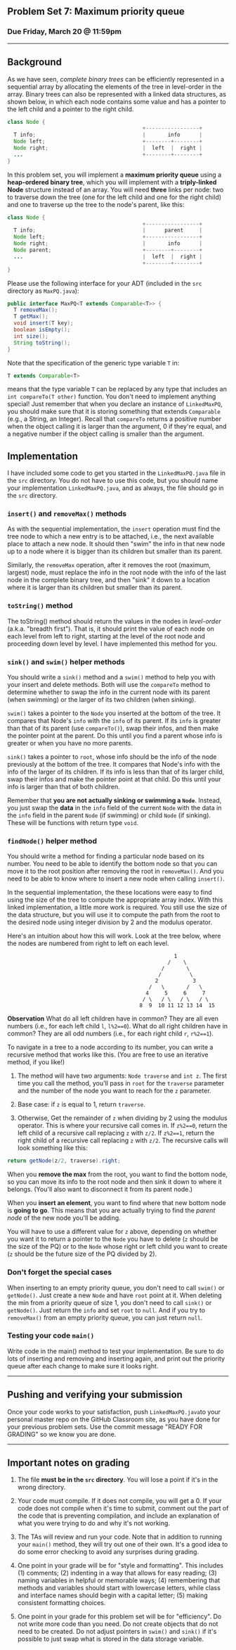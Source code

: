 ## Problem Set 7: Maximum priority queue

### Due Friday, March 20 @ 11:59pm

---

## Background
As we have seen, *complete binary trees* can be efficiently represented in a sequential array by allocating the elements of the tree in level-order in the array. Binary trees can also be represented with a linked data structures, as shown below, in which each node contains some value and has a pointer to the left child and a pointer to the right child.


```java
class Node {
                                           +-----------------+
  T info;                                  |       info      |
  Node left;                               +--------+--------+
  Node right;                              |  left  |  right |
  ...                                      +--------+--------+
}
```

In this problem set, you will implement a **maximum priority queue** using a **heap-ordered binary tree**, which you will implement with a **triply-linked Node** structure instead of an array. You will need **three** links per node: two to traverse down the tree (one for the left child and one for the right child) and one to traverse up the tree to the node's parent, like this:


```java
class Node {
                                           +-----------------+
  T info;                                  |      parent     |
  Node left;                               +-----------------+
  Node right;                              |       info      |
  Node parent;                             +--------+--------+
  ...                                      |  left  |  right |
                                           +--------+--------+
}
```

Please use the following interface for your ADT (included in the `src` directory as `MaxPQ.java`):

```java
public interface MaxPQ<T extends Comparable<T>> {
  T removeMax();
  T getMax();
  void insert(T key);
  boolean isEmpty();
  int size();
  String toString();
}
```

Note that the specification of the generic type variable `T` in:

```java
T extends Comparable<T>
```

means that the type variable `T` can be replaced by any type that includes an `int compareTo(T other)` function. You don't need to implement anything special! Just remember that when you declare an instance of `LinkedMaxPQ`, you should make sure that it is storing something that extends `Comparable` (e.g., a String, an Integer). Recall that `compareTo` returns a positive number when the object calling it is larger than the argument, 0 if they're equal, and a negative number if the object calling is smaller than the argument.

## Implementation
I have included some code to get you started in the `LinkedMaxPQ.java` file in the `src` directory. You do not have to use this code, but you should name your implementation `LinkedMaxPQ.java`, and as always, the file should go in the `src` directory.

### `insert()` and `removeMax()` methods
As with the sequential implementation, the `insert` operation must find the tree node to which a new entry is to be attached, i.e., the next available place to attach a new node. It should then "swim" the info in that new node up to a node where it is bigger than its children but smaller than its parent.

Similarly, the `removeMax` operation, after it removes the root (maximum, largest) node, must replace the info in the root node with the info of the last node in the complete binary tree, and then "sink" it down to a location where it is larger than its children but smaller than its parent. 

### `toString()` method
The toString() method should return the values in the nodes in *level-order* (a.k.a. "breadth first"). That is, it should print the value of each node on each level from left to right, starting at the level of the root node and proceeding down  level by level. I have implemented this method for you.

### `sink()` and `swim()` helper methods
You should write a `sink()` method and a `swim()` method to help you with your insert and delete methods. Both will use the `compareTo` method to determine whether to swap the info in the current node with its parent (when swimming) or the larger of its two children (when sinking). 

`swim()` takes a pointer to the `Node` you inserted at the bottom of the tree. It compares that Node's `info` with the `info` of its parent. If its `info` is greater than that of its parent (use `compareTo()`), swap their infos, and then make the pointer point at the parent. Do this until you find a parent whose info is greater or when you have no more parents.

`sink()` takes a pointer to `root`, whose info should be the info of the node previously at the bottom of the tree. It compares that Node's info with the info of the larger of its children. If its info is less than that of its larger child, swap their infos and make the pointer point at that child. Do this until your info is larger than that of both children.

Remember that **you are not actually sinking or swimming a `Node`**. Instead, you just swap the **data** in the `info` field of the current `Node` with the data in the `info` field in the parent `Node` (if swimming) or child `Node` (if sinking). These will be functions with return type `void`.

### `findNode()` helper method
You should write a method for finding a particular node based on its number. You need to be able to identify the bottom node so that you can move it to the root position after removing the root in `removeMax()`. And you need to be able to know where to insert a new node when calling `insert()`. 

In the sequential implementation, the these locations were easy to find using the size of the tree to compute the appropriate array index. With this linked implementation, a little more work is required. You still use the size of the data structure, but you will use it to compute the path from the root to the desired node using integer division by 2 and the modulus operator.

Here's an intuition about how this will work. Look at the tree below, where the nodes are numbered from right to left on each level.
```
                                                     1 
                                                   /    \
                                                 /       \
                                                /         \
                                               2           3
                                             /   \       /   \
                                            4     5     6     7
                                           / \   / \   / \   / \
                                          8  9  10 11 12 13 14  15

```

**Observation** What do all left children have in common? They are all even numbers (i.e., for each left child `l`, `l%2==0`). What do all right children have in common? They are all odd numbers (i.e., for each right child `r`, `r%2==1`).

To navigate in a tree to a node according to its number, you can write a recursive method that works like this. (You are free to use an iterative method, if you like!)

1. The method will have two arguments: `Node traverse` and `int z`. The first time you call the method, you'll pass in `root` for the `traverse` parameter and the number of the node you want to reach for the `z` parameter.

2. Base case: if `z` is equal to 1, return `traverse`.

3. Otherwise, Get the remainder of `z` when dividing by 2 using the modulus operator. This is where your recursive call comes in. If `z%2==0`, return the left child of a recursive call replacing `z` with `z/2`. If `z%2==1`, return the right child of a recursive call replacing `z` with `z/2`. The recursive calls will look something like this:

```java
return getNode(z/2, traverse).right;
```

When you **remove the max** from the root, you want to find the bottom node, so you can move its info to the root node and then sink it down to where it belongs. (You'll also want to disconnect it from its parent node.)

When you **insert an element**, you want to find where that new bottom node is **going to go**. This means that you are actually trying to find the *parent node* of the new node you'll be adding.

You will have to use a different value for `z` above, depending on whether you want it to return a pointer to the `Node` you have to delete (`z` should be the size of the PQ) or to the `Node` whose right or left child you want to create (`z` should be the future size of the PQ divided by 2).

### Don't forget the special cases
When inserting to an empty priority queue, you don't need to call `swim()` or `getNode()`. Just create a new `Node` and have `root` point at it. When deleting the min from a priority queue of size 1, you don't need to call `sink()` or `getNode()`. Just return the `info` and set `root` to `null`. And if you try to `removeMax()` from an empty priority queue, you can just return `null`.

### Testing your code `main()`

Write code in the main() method to test your implementation. Be sure to do lots of inserting and removing and inserting again, and print out the priority queue after each change to make sure it looks right.

---

## Pushing and verifying your submission

Once your code works to your satisfaction, push `LinkedMaxPQ.java`to your personal master repo on the GitHub Classroom site, as you have done for your previous problem sets. Use the commit message "READY FOR GRADING" so we know you are done. 

---

## Important notes on grading

1. The file **must be in the `src` directory**. You will lose a point if it's in the wrong directory.

2. Your code must compile. If it does not compile, you will get a 0. If your code does not compile when it's time to submit, comment out the part of the code that is preventing compilation, and include an explanation of what you were trying to do and why it's not working.

3. The TAs will review and run your code. Note that in addition to running your `main()` method, they will try out one of their own. It's a good idea to do some error checking to avoid any surprises during grading.

4. One point in your grade will be for "style and formatting". This includes (1) comments; (2) indenting in a way that allows for easy reading; (3) naming variables in helpful or memorable ways; (4) remembering that methods and variables should start with lowercase letters, while class and interface names should begin with a capital letter; (5) making consistent formatting choices.

5. One point in your grade for this problem set will be for "efficiency". Do not write more code than you need. Do not create objects that do not need to be created. Do not adjust pointers in `swim()` and `sink()` if it's possible to just swap what is stored in the data storage variable.

